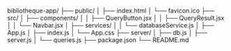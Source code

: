 bibliotheque-app/
├── public/
│   ├── index.html
│   └── favicon.ico
├── src/
│   ├── components/
│   │   ├── QueryButton.jsx
│   │   ├── QueryResult.jsx
│   │   └── Navbar.jsx
│   ├── services/
│   │   └── databaseService.js
│   ├── App.js
│   ├── index.js
│   └── App.css
├── server/
│   ├── db.js
│   ├── server.js
│   └── queries.js
├── package.json
└── README.md

